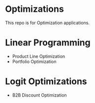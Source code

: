 # Optimizations

This repo is for Optimization applications. 

# Linear Programming 
- Product Line Optimization
- Portfolio Optimization

# Logit Optimizations
- B2B Discount Optimization
